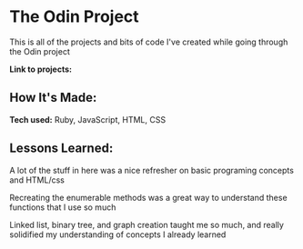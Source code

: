 # The Odin Project
This is all of the projects and bits of code I've created while going through the Odin project

**Link to projects:** 


## How It's Made:

**Tech used:** Ruby, JavaScript, HTML, CSS


## Lessons Learned:

A lot of the stuff in here was a nice refresher on basic programing concepts and HTML/css

Recreating the enumerable methods was a great way to understand these functions that I use so much

Linked list, binary tree, and graph creation taught me so much, and really solidified my understanding of concepts I already learned

